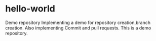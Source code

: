 # hello-world
Demo repository
Implementing a demo for repository creation,branch creation.
Also implementing Commit and pull requests.
This is a demo repository.
